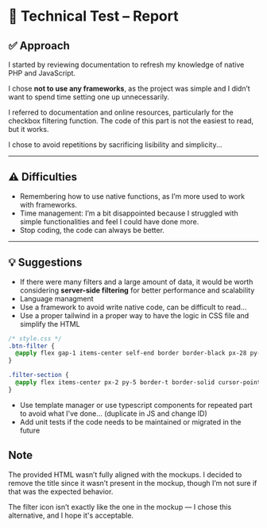 # 🧪 Technical Test – Report

## ✅ Approach

I started by reviewing documentation to refresh my knowledge of native PHP and JavaScript.

I chose **not to use any frameworks**, as the project was simple and I didn’t want to spend time setting one up unnecessarily.

I referred to documentation and online resources, particularly for the checkbox filtering function. The code of this part is not the easiest to read, but it works.

I chose to avoid repetitions by sacrificing lisibility and simplicity...

---

## ⚠️ Difficulties

- Remembering how to use native functions, as I’m more used to work with frameworks.
- Time management: I’m a bit disappointed because I struggled with simple functionalities and feel I could have done more.
- Stop coding, the code can always be better.

---

## 💡 Suggestions

- If there were many filters and a large amount of data, it would be worth considering **server-side filtering** for better performance and scalability
- Language managment
- Use a framework to avoid write native code, can be difficult to read...
- Use a proper tailwind in a proper way to have the logic in CSS file and simplify the HTML
```css
/* style.css */
.btn-filter {
  @apply flex gap-1 items-center self-end border border-black px-28 py-2;
}

.filter-section {
  @apply flex items-center px-2 py-5 border-t border-solid cursor-pointer select-none border-t-black;
}
```
- Use template manager or use typescript components for repeated part to avoid what I've done... (duplicate in JS and change ID)
- Add unit tests if the code needs to be maintained or migrated in the future

## Note

The provided HTML wasn’t fully aligned with the mockups. I decided to remove the title since it wasn’t present in the mockup, though I’m not sure if that was the expected behavior.

The filter icon isn’t exactly like the one in the mockup — I chose this alternative, and I hope it's acceptable.